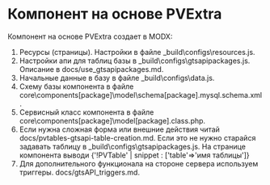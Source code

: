 # Компонент на основе PVExtra
Компонент на основе PVExtra создает в MODX:
1. Ресурсы (страницы). Настройки в файле _build\configs\resources.js.
2. Настройки апи для таблиц базы в _build\configs\gtsapipackages.js. Описание в docs/use_gtsapipackages.md.
3. Начальные данные в базу в файле _build\configs\data.js.
4. Схему базы компонента в файле core\components\[package]\model\schema\[package].mysql.schema.xml.
5. Сервисный класс компонента в файле core\components\[package]\model\[package].class.php.
6. Если нужна сложная форма или внешние действия читай docs/pvtables-gtsapi-table-creation.md.
Если это не нужно старайся задавать таблицу в _build\configs\gtsapipackages.js. На странице компонента выводи {'!PVTable' | snippet : ['table'=>'имя таблицы']}
7. Для дополнительного функционала на стороне сервера используем триггеры. docs/gtsAPI_triggers.md.
